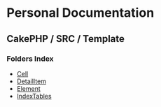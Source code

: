 # Personal Documentation
## CakePHP / SRC / Template

### Folders Index 
- [Cell](./Cell)
- [DetailItem](./DetailItem)
- [Element](./Element)
- [IndexTables](./Index-tables)